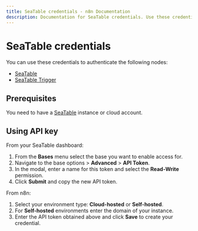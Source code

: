 ```yaml
---
title: SeaTable credentials - n8n Documentation
description: Documentation for SeaTable credentials. Use these credentials to authenticate SeaTable in n8n, a workflow automation platform.
---
```


# SeaTable credentials

You can use these credentials to authenticate the following nodes:

- [SeaTable](/integrations/builtin/app-nodes/n8n-nodes-base.seatable/)
- [SeaTable Trigger](/integrations/builtin/trigger-nodes/n8n-nodes-base.seatabletrigger/)

## Prerequisites

You need to have a [SeaTable](https://seatable.io/en/) instance or cloud account.

## Using API key

From your SeaTable dashboard:

1. From the **Bases** menu select the base you want to enable access for.
2. Navigate to the base options > **Advanced** > **API Token**.
3. In the modal, enter a name for this token and select the **Read-Write** permission.
4. Click **Submit** and copy the new API token.

From n8n:

1. Select your environment type: **Cloud-hosted** or **Self-hosted**.
2. For **Self-hosted** environments enter the domain of your instance.
3. Enter the API token obtained above and click **Save** to create your credential.

